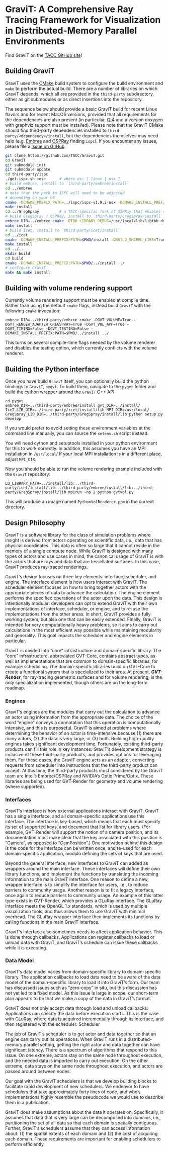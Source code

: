 # GraviT: A Comprehensive Ray Tracing Framework for Visualization in Distributed-Memory Parallel Environments

Find GraviT on the [TACC GitHub site](http://tacc.github.io/GraviT/)!

## Building GraviT

GraviT uses the [CMake](http://cmake.org/) build system to configure the build environment and `make` to perform the actual build. There are a number of libraries on which GraviT depends, which all are provided in the `third-party` subdirectory, either as git submodules or as direct insertions into the repository.

The sequence below should provide a basic GraviT build for recent Linux flavors and for recent MacOS versions, provided that all requirements for the dependencies are also present (in particular, [Qt4](https://www.qt.io/) and a version doxygen with graphviz support must be installed). Please note that the GraviT CMake should find third-party dependencies installed to `third-party/<dependency>/install`, but the dependencies themselves may need help (e.g. [Embree](http://embree.github.io/) and [OSPRay](http://ospray.org/) finding `ispc`).  If you encounter any issues, please file a [issue on GitHub](https://github.com/TACC/GraviT/issues).

```bash
git clone https://github.com/TACC/GraviT.git
cd GraviT
git submodule init
git submodule update
cd third-party/ispc
./get-ispc.sh <os>      # where os: [ linux | osx ]
# build embree, install to `third-party/embree/install`
cd ../embree
# note that the path to ISPC will need to be adjusted
# depending on your OS
cmake -DCMAKE_PREFIX_PATH=../ispc/ispc-v1.9.2-osx -DCMAKE_INSTALL_PREFIX:PATH=$PWD/install .
make install
cd ../GregSpray         # a TACC-specific fork of OSPRay that enables ray communication
# build GregSpray / OSPRay, install to `third-party/GregSpray/install`
embree_DIR=../embree cmake -DTBB_LIBRARY_DEBUG=/usr/local/lib/libtbb.dylib -DTBB_LIBRARY_MALLOC_DEBUG=/usr/local/lib/libtbbmalloc.dylib -DCMAKE_PREFIX_PATH=../ispc/ispc-v1.9.2-osx -DCMAKE_INSTALL_PREFIX:PATH=$PWD/install -DOSPRAY_MODULE_OPENGL_UTIL=True -DOSPRAY_USE_EXTERNAL_EMBREE=True -DCMAKE_BUILD_TYPE=Release .
make install
# build icet, install to `third-party/icet/install`
cd ../icet
cmake -DCMAKE_INSTALL_PREFIX:PATH=$PWD/install -DBUILD_SHARED_LIBS=True .
make install
cd ../..
mkdir build
cd build
cmake -DCMAKE_INSTALL_PREFIX:PATH=$PWD/../install ../
# configure GraviT
make && make install
```

## Building with volume rendering support

Currently volume rendering support must be enabled at compile time. Rather than using the default `cmake` flags, instead build `GraviT` with the following `cmake` invocation:

```
embree_DIR=../third-party/embree cmake -DGVT_VOLUME=True -DGVT_RENDER_ADAPTER_GREGSPRAY=True -DGVT_VOL_APP=True -DGVT_TIMING=False -DGVT_TESTING=False -DCMAKE_INSTALL_PREFIX:PATH=$PWD/../install ../
```

This turns on several compile-time flags needed by the volume renderer and disables the testing option, which currently conflicts with the volume renderer.

## Building the Python interface

Once you have build `GraviT` itself, you can optionally build the python bindings to `GraviT`, `pygvt`. To build them, navigate to the `pygvt` folder and build the cython wrapper around the `GraviT` C++ API:

```
cd pygvt
embree_DIR=../third-party/embree/install gvt_DIR=../install/ IceT_LIB_DIR=../third-party/icet/install/lib MPI_DIR=/usr/local/ GregSpray_LIB_DIR=../third-party/GregSpray/install/lib python setup.py develop
```

If you would prefer to avoid setting these environment variables at the command line manually, you can source the `setenv.sh` script instead.

You will need cython and setuptools installed in your python environment for this to work correctly. In addition, this assumes you have an MPI installation in `/usr/local`/ If your local MPI installation is in a different place, adjust `MPI_DIR`.

Now you should be able to run the volume rendering example included with the `GraviT` repository:

```
LD_LIBRARY_PATH=../install/lib:../third-party/icet/install/lib:../third-party/embree/install/lib:../third-party/GregSpray/install/lib mpirun -np 2 python gvtVol.py
```

This will produce an image named `PythonVolRenderer.ppm` in the current directory.

## Design Philosophy

GraviT is a software library for the class of simulation problems where insight is derived from actors operating on scientific data, i.e., data that has physical coordinates.  This data is often so large that it cannot reside in the memory of a single compute node.  While GraviT is designed with many types of actors and use cases in mind, the canonical usage of GraviT is with the actors that are rays and data that are tessellated surfaces.  In this case, GraviT produces ray-traced renderings.

GraviT’s design focuses on three key elements: interface, scheduler, and engine.   The interface element is how users interact with GraviT.  The scheduler element focuses on how to bring together actors with the appropriate pieces of data to advance the calculation.  The engine element performs the specified operations of the actor upon the data. This design is intentionally modular: developers can opt to extend GraviT with their own implementations of interface, scheduler, or engine, and to re-use the implementations from the other areas.   In short, GraviT provides a fully working system, but also one that can be easily extended.  Finally, GraviT is intended for very computationally heavy problems, so it aims to carry out calculations in the most efficient way possible while maintaining modularity and generality.  This goal impacts the scheduler and engine elements in particular.  

GraviT is divided into “core” infrastructure and domain-specific library.  The “core” infrastructure, abbreviated GVT-Core, contains abstract types, as well as implementations that are common to domain-specific libraries, for example scheduling.  The domain-specific libraries build on GVT-Core to create a functional system that is specialized to their area.  At present,
***GVT-Render***, for ray-tracing geometric surfaces and for volume rendering, is the only specialization implemented, though others are on the long-term roadmap.

### Engines

GraviT’s engines are the modules that carry out the calculation to advance an actor using information from the appropriate data.  The choice of the word “engine” conveys a connotation that this operation is computationally intensive, and this is purposeful.  GraviT is aimed at problems where determining the behavior of an actor is time-intensive because (1) there are many actors, (2) the data is very large, or (3) both.  Building high-quality engines takes significant development time.  Fortunately, existing third-party products can fill this role in key instances.  GraviT’s development strategy is inclusive of these third-party products, and provides options for leveraging them.  For these cases, the GraviT engine acts as an adapter, converting requests from scheduler into instructions that the third-party product can accept.  At this time, the third-party products most considered by the GraviT team are Intel’s Embree/OSPRay and NVIDIA’s Optix Prime/Optix.  These libraries are being used for GVT-Render for geometry and volume rendering (where supported).  

### Interfaces 

GraviT’s interface is how external applications interact with GraviT.  GraviT has a single interface, and all domain-specific applications use this interface.  The interface is key-based, which means that each must specify its set of supported keys, and document that list for library users.  (For example, GVT-Render will support the notion of a camera position, and its documentation must make clear that the key associated with this position is “Camera”, as opposed to “CamPosition”.)  One motivation behind this design is the code for the interface can be written once, and re-used for each domain-specific application, modulo defining the sets of keys that are used.   

Beyond the general interface, new interfaces to GraviT can added as wrappers around the main interface.  These interfaces will define their own library functions, and implement the functions by translating the incoming information to the main GraviT interface.  One reason to define a new, wrapper interface is to simplify the interface for users, i.e., to reduce barriers to community usage.  Another reason is to fit a legacy interface, once again to reduce barriers to community usage.  An example of this latter type exists in GVT-Render, which provides a GLuRay interface.  The GLuRay interface meets the OpenGL 1.x standards, which is used by multiple visualization tools, and thus allows them to use GraviT with minimal overhead.  The GLuRay wrapper interface then implements its functions by calling functions in the main GraviT interface. 

GraviT’s interface also sometimes needs to affect application behavior.  This is done through callbacks.  Applications can register callbacks to load or unload data with GraviT, and GraviT’s schedule can issue these callbacks while it is executing.  

### Data Model

GraviT’s data model varies from domain-specific library to domain-specific library.  The application callbacks to load data need to be aware of the data model of the domain-specific library to load it into GraviT’s form.  Our team has discussed issues such as “zero-copy” in situ, but this discussion has not yet led to a fixed model.  As this issue is large in scope, our short-term plan appears to be that we make a copy of the data in GraviT’s format.

GraviT does not only accept data through load and unload callbacks.  Applications can specify the data before execution starts.  This is the case with GLuRay, where data is acquired incrementally through its interface, and then registered with the scheduler.
Scheduler 

The job of GraviT’s scheduler is to get actor and data together so that an engine can carry out its operations.  When GraviT runs in a distributed-memory parallel setting, getting the right actor and data together can have significant latency.  There is a spectrum of algorithms that respond to this issue.  On one extreme, actors stay on the same node throughout execution, and the needed data is imported to carry out execution.  On the other extreme, data stays on the same node throughout execution, and actors are passed around between nodes.

Our goal with the GraviT schedulers is that we develop building blocks to facilitate rapid development of new schedulers.  We endeavor to have schedulers that take approximately forty lines of code, and who’s implementations highly resemble the pseudocode we would use to describe them in a publication. 

GraviT does make assumptions about the data it operates on.  Specifically, it assumes that data that is very large can be decomposed into domains, i.e., partitioning the set of all data so that each domain is spatially contiguous.  Further, GraviT’s schedulers assume that they can access information about: (1) the spatial extents of each domain and (2) the cost of acquiring each domain.  These requirements are important for enabling schedulers to perform efficiently.   
